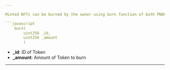 ```yaml
---

Minted NFTs can be burned by the owner using burn function of both PNDC_ERC1155 and TokenERC1155 contract.

```javascript
    burn(
        uint256 _id, 
        uint256 _amount
        ) 

```

- **\_id**: ID of Token
- **\_amount**: Amount of Token to burn

---
```

